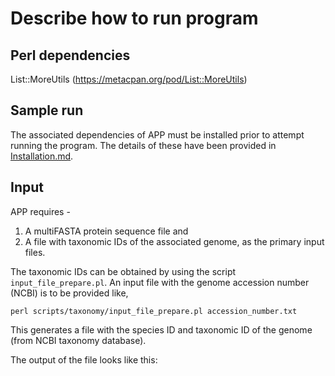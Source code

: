 # Describe how to run program

## Perl dependencies
 List::MoreUtils (https://metacpan.org/pod/List::MoreUtils)

## Sample run
The associated dependencies of APP must be installed prior to attempt running the program. The details of these have been provided in [Installation.md](https://github.com/sohamsg90/APP-Alieness-by-Phyletic-Pattern/blob/main/docs/Installation.md). 

## Input
APP requires - 
1. A multiFASTA protein sequence file and 
2. A file with taxonomic IDs of the associated genome, as the primary input files. 

The taxonomic IDs can be obtained by using the script `input_file_prepare.pl`. An input file with the genome accession number (NCBI) is to be provided like,

`perl scripts/taxonomy/input_file_prepare.pl accession_number.txt`

This generates a file with the species ID and taxonomic ID of the genome (from NCBI taxonomy database).

The output of the file looks like this:







